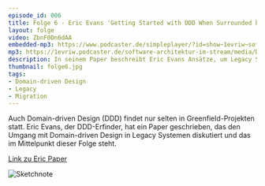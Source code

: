 ```yaml
---
episode_id: 006
title: Folge 6 - Eric Evans 'Getting Started with DDD When Surrounded by Legacy Systems'
layout: folge
video: ZbnF0Dn6dAA
embedded-mp3: https://www.podcaster.de/simpleplayer/?id=show~1evriw~software-architektur-im-stream~pod-5fa4466182a19051624530&v=1615320719
mp3: https://1evriw.podcaster.de/software-architektur-im-stream/media/DDDLegacyEricEvans.mp3
description: In seinem Paper beschreibt Eric Evans Ansätze, um Legacy Software mit DDD weiterzuentwickeln.
thumbnail: folge6.jpg
tags:
- Domain-driven Design
- Legacy
- Migration
---
```


Auch Domain-driven Design (DDD) findet nur selten in Greenfield-Projekten
statt. Eric Evans, der DDD-Erfinder, hat ein Paper geschrieben, das
den Umgang mit Domain-driven Design in Legacy Systemen
diskutiert und das im Mittelpunkt dieser Folge steht.

[Link zu Eric Paper](https://www.domainlanguage.com/ddd/surrounded-by-legacy-software/)

![Sketchnote](/sketchnotes/folge6.jpg "Sketchnote")

